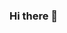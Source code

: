 ### Hi there 👋

<!--
**simayysanli/simayysanli** is a ✨ _special_ ✨ repository because its `README.md` (this file) appears on your GitHub profile.

Here are some ideas to get you started:
-->



